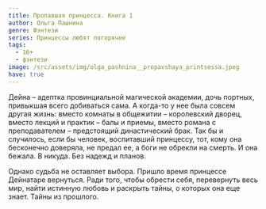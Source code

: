 ```yaml
---
title: Пропавшая принцесса. Книга 1
author: Ольга Пашнина
genre: Фэнтези
series: Принцессы любят погорячее
tags:
  - 16+
  - фэнтези
image: /src/assets/img/olga_pashnina__propavshaya_printsessa.jpeg
have: true
---
```

Дейна – адептка провинциальной магической академии, дочь портных, привыкшая всего добиваться сама. А когда-то у нее была совсем другая жизнь: вместо комнаты в общежитии – королевский дворец, вместо лекций и практик – балы и приемы, вместо романа с преподавателем – предстоящий династический брак. Так бы и случилось, если бы человек, воспитавший принцессу, тот, кому она бесконечно доверяла, не предал ее, а боги не обрекли на смерть. И она бежала. В никуда. Без надежд и планов.

Однако судьба не оставляет выбора. Пришло время принцессе Дейнатаре вернуться. Ради того, чтобы обрести себя, перевернуть весь мир, найти истинную любовь и раскрыть тайны, о которых она еще знает. Тайны из прошлого.
